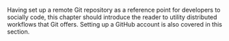 Having set up a remote Git repository as a reference point for developers to socially code, this chapter should introduce the reader to utility distributed workflows that Git offers. Setting up a GitHub account is also covered in this section.

